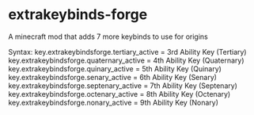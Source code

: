 # extrakeybinds-forge
A minecraft mod that adds 7 more keybinds to use for origins

Syntax:
key.extrakeybindsforge.tertiary_active = 3rd Ability Key (Tertiary)
key.extrakeybindsforge.quaternary_active = 4th Ability Key (Quaternary)
key.extrakeybindsforge.quinary_active = 5th Ability Key (Quinary)
key.extrakeybindsforge.senary_active = 6th Ability Key (Senary)
key.extrakeybindsforge.septenary_active = 7th Ability Key (Septenary)
key.extrakeybindsforge.octenary_active = 8th Ability Key (Octenary)
key.extrakeybindsforge.nonary_active = 9th Ability Key (Nonary)
